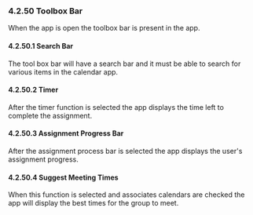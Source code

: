 ### 4.2.50 Toolbox Bar

When the app is open the toolbox bar is present in the app.

#### 4.2.50.1 Search Bar

The tool box bar will have a search bar and it must be able to search for various items in the calendar app.

#### 4.2.50.2 Timer

After the timer function is selected the app displays the time left to complete the assignment.

#### 4.2.50.3 Assignment Progress Bar

After the assignment process bar is selected the app displays the user's assignment progress.

#### 4.2.50.4 Suggest Meeting Times

When this function is selected and associates calendars are checked the app will display the best times for the group to meet.


